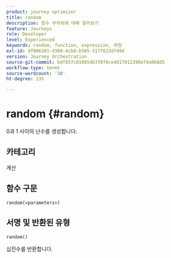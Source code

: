 ```yaml
---
product: journey optimizer
title: random
description: 함수 무작위에 대해 알아보기
feature: Journeys
role: Developer
level: Experienced
keywords: random, function, expression, 여정
exl-id: df006301-d309-4cb0-b505-317f623df494
version: Journey Orchestration
source-git-commit: bdf857c010854b7f0f6ce4817012398e74a068d5
workflow-type: tm+mt
source-wordcount: '30'
ht-degree: 13%

---
```


# random {#random}

0과 1 사이의 난수를 생성합니다.

## 카테고리

계산

## 함수 구문

`random(<parameters>)`

## 서명 및 반환된 유형

`random()`

십진수를 반환합니다.
